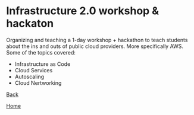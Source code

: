 # Infrastructure 2.0 workshop & hackaton

Organizing and teaching a 1-day workshop + hackathon to teach students about the ins and outs of public cloud providers.  More specifically AWS.
Some of the topics covered:
*	Infrastructure as Code
*	Cloud Services
*	Autoscaling
*	Cloud Nertworking


[Back](../projects.md)

[Home](../../index.md)

